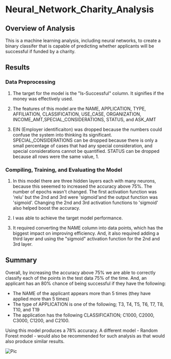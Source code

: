 # Neural_Network_Charity_Analysis

## Overview of Analysis
This is a machine learning analysis, including neural networks, to create a binary classifer that is capable of predicting whether applicants will be successful if funded by a charity. 

## Results
### Data Preprocessing
1. The target for the model is the "Is-Successful" column. It signifies if the money was effectively used.

2. The features of this model are the NAME, APPLICATION, TYPE, AFFILIATION, CLASSIFICATION, USE_CASE, ORGANIZATION, INCOME_AMT,SPECIAL_CONSIDERATIONS, STATUS, and ASK_AMT

3. EIN (Employer identificaiton) was dropped because the numbers could confuse the system into thinking its significant.
SPECIAL_CONSIDERATIONS can be dropped because there is only a small percentage of cases that had any special consideration, and special considerations cannot be quantified. STATUS can be dropped because all rows were the same value, 1.

### Compiling, Training, and Evaluating the Model
1. In this model there are three hidden layers each with many neurons, because this seeemed to increased the accuracy above 75%. The number of epochs wasn't changed. The first activation function was 'relu' but the 2nd and 3rd were 'sigmoid'and the output function was 'sigmoid'. Changing the 2nd and 3rd activation functions to 'sigmoid' also helped boost the accuracy.

2. I was able to achieve the target model performance.


3. It required converting the NAME column into data points, which has the biggest impact on improving efficiency. And, it also required adding a third layer and using the "sigmoid" activation function for the 2nd and 3rd layer.

## Summary

Overall, by increasing the accuracy above 75% we are able to correctly classify each of the points in the test data 75% of the time. And, an applicant has an 80% chance of being successful if they have the following:
* The NAME of the applicant appears more than 5 times (they have applied more than 5 times)
* The type of APPLICATION is one of the following; T3, T4, T5, T6, T7, T8, T10, and T19
* The application has the following CLASSIFICATION; C1000, C2000, C3000, C1200, and C2100.

Using this model produces a 78% accuracy. A different model - Random Forest model - would also be recommended for such analysis as that would also produce similar results. 

![Pic]()
